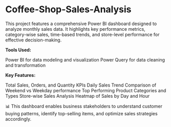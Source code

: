 # Coffee-Shop-Sales-Analysis

This project features a comprehensive Power BI dashboard designed to analyze monthly sales data. It highlights key performance metrics, category-wise sales, time-based trends, and store-level performance for effective decision-making.

**Tools Used:**

Power BI for data modeling and visualization
Power Query for data cleaning and transformation

**Key Features:**

Total Sales, Orders, and Quantity KPIs
Daily Sales Trend
Comparison of Weekend vs Weekday performance
Top Performing Product Categories and Types
Store-wise Sales Analysis
Heatmap of Sales by Day and Hour

📊 This dashboard enables business stakeholders to understand customer buying patterns, identify top-selling items, and optimize sales strategies accordingly.

